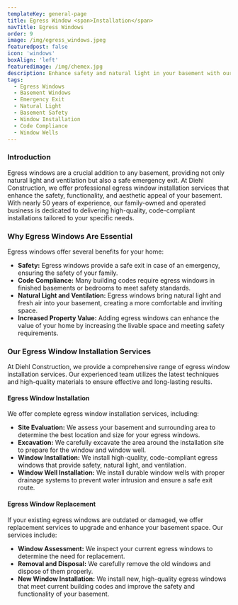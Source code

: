 ```yaml
---
templateKey: general-page
title: Egress Window <span>Installation</span>
navTitle: Egress Windows
order: 9
image: /img/egress_windows.jpeg
featuredpost: false
icon: 'windows'
boxAlign: 'left'
featuredimage: /img/chemex.jpg
description: Enhance safety and natural light in your basement with our professional egress window installation services. Get in touch with us to explore your options and improve your home's livability.
tags:
  - Egress Windows
  - Basement Windows
  - Emergency Exit
  - Natural Light
  - Basement Safety
  - Window Installation
  - Code Compliance
  - Window Wells
---
```

### Introduction

Egress windows are a crucial addition to any basement, providing not only natural light and ventilation but also a safe emergency exit. At Diehl Construction, we offer professional egress window installation services that enhance the safety, functionality, and aesthetic appeal of your basement. With nearly 50 years of experience, our family-owned and operated business is dedicated to delivering high-quality, code-compliant installations tailored to your specific needs.

### Why Egress Windows Are Essential

Egress windows offer several benefits for your home:

- **Safety:** Egress windows provide a safe exit in case of an emergency, ensuring the safety of your family.
- **Code Compliance:** Many building codes require egress windows in finished basements or bedrooms to meet safety standards.
- **Natural Light and Ventilation:** Egress windows bring natural light and fresh air into your basement, creating a more comfortable and inviting space.
- **Increased Property Value:** Adding egress windows can enhance the value of your home by increasing the livable space and meeting safety requirements.

### Our Egress Window Installation Services

At Diehl Construction, we provide a comprehensive range of egress window installation services. Our experienced team utilizes the latest techniques and high-quality materials to ensure effective and long-lasting results.

#### Egress Window Installation

We offer complete egress window installation services, including:

- **Site Evaluation:** We assess your basement and surrounding area to determine the best location and size for your egress windows.
- **Excavation:** We carefully excavate the area around the installation site to prepare for the window and window well.
- **Window Installation:** We install high-quality, code-compliant egress windows that provide safety, natural light, and ventilation.
- **Window Well Installation:** We install durable window wells with proper drainage systems to prevent water intrusion and ensure a safe exit route.

#### Egress Window Replacement

If your existing egress windows are outdated or damaged, we offer replacement services to upgrade and enhance your basement space. Our services include:

- **Window Assessment:** We inspect your current egress windows to determine the need for replacement.
- **Removal and Disposal:** We carefully remove the old windows and dispose of them properly.
- **New Window Installation:** We install new, high-quality egress windows that meet current building codes and improve the safety and functionality of your basement.
